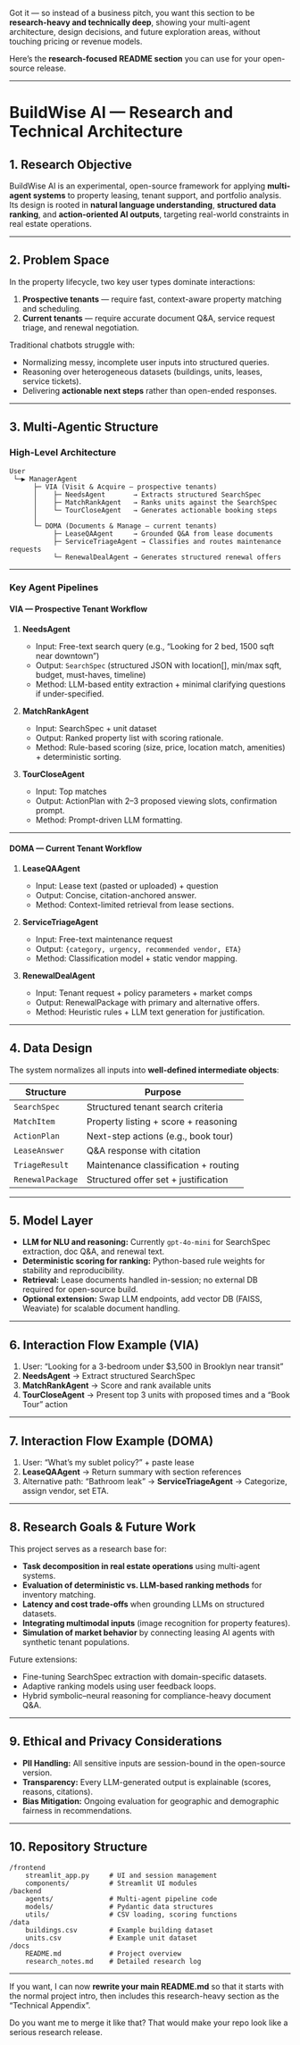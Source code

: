 Got it — so instead of a business pitch, you want this section to be **research-heavy and technically deep**, showing your multi-agent architecture, design decisions, and future exploration areas, without touching pricing or revenue models.

Here’s the **research-focused README section** you can use for your open-source release.

---

# BuildWise AI — Research and Technical Architecture

## 1. Research Objective

BuildWise AI is an experimental, open-source framework for applying **multi-agent systems** to property leasing, tenant support, and portfolio analysis.
Its design is rooted in **natural language understanding**, **structured data ranking**, and **action-oriented AI outputs**, targeting real-world constraints in real estate operations.

---

## 2. Problem Space

In the property lifecycle, two key user types dominate interactions:

1. **Prospective tenants** — require fast, context-aware property matching and scheduling.
2. **Current tenants** — require accurate document Q\&A, service request triage, and renewal negotiation.

Traditional chatbots struggle with:

* Normalizing messy, incomplete user inputs into structured queries.
* Reasoning over heterogeneous datasets (buildings, units, leases, service tickets).
* Delivering **actionable next steps** rather than open-ended responses.

---

## 3. Multi-Agentic Structure

### High-Level Architecture

```
User
 └─▶ ManagerAgent
      ├─ VIA (Visit & Acquire — prospective tenants)
      │    ├─ NeedsAgent       → Extracts structured SearchSpec
      │    ├─ MatchRankAgent   → Ranks units against the SearchSpec
      │    └─ TourCloseAgent   → Generates actionable booking steps
      │
      └─ DOMA (Documents & Manage — current tenants)
           ├─ LeaseQAAgent     → Grounded Q&A from lease documents
           ├─ ServiceTriageAgent → Classifies and routes maintenance requests
           └─ RenewalDealAgent → Generates structured renewal offers
```

---

### Key Agent Pipelines

#### VIA — Prospective Tenant Workflow

1. **NeedsAgent**

   * Input: Free-text search query (e.g., “Looking for 2 bed, 1500 sqft near downtown”)
   * Output: `SearchSpec` (structured JSON with location\[], min/max sqft, budget, must-haves, timeline)
   * Method: LLM-based entity extraction + minimal clarifying questions if under-specified.

2. **MatchRankAgent**

   * Input: SearchSpec + unit dataset
   * Output: Ranked property list with scoring rationale.
   * Method: Rule-based scoring (size, price, location match, amenities) + deterministic sorting.

3. **TourCloseAgent**

   * Input: Top matches
   * Output: ActionPlan with 2–3 proposed viewing slots, confirmation prompt.
   * Method: Prompt-driven LLM formatting.

---

#### DOMA — Current Tenant Workflow

1. **LeaseQAAgent**

   * Input: Lease text (pasted or uploaded) + question
   * Output: Concise, citation-anchored answer.
   * Method: Context-limited retrieval from lease sections.

2. **ServiceTriageAgent**

   * Input: Free-text maintenance request
   * Output: `{category, urgency, recommended vendor, ETA}`
   * Method: Classification model + static vendor mapping.

3. **RenewalDealAgent**

   * Input: Tenant request + policy parameters + market comps
   * Output: RenewalPackage with primary and alternative offers.
   * Method: Heuristic rules + LLM text generation for justification.

---

## 4. Data Design

The system normalizes all inputs into **well-defined intermediate objects**:

| Structure        | Purpose                              |
| ---------------- | ------------------------------------ |
| `SearchSpec`     | Structured tenant search criteria    |
| `MatchItem`      | Property listing + score + reasoning |
| `ActionPlan`     | Next-step actions (e.g., book tour)  |
| `LeaseAnswer`    | Q\&A response with citation          |
| `TriageResult`   | Maintenance classification + routing |
| `RenewalPackage` | Structured offer set + justification |

---

## 5. Model Layer

* **LLM for NLU and reasoning:** Currently `gpt-4o-mini` for SearchSpec extraction, doc Q\&A, and renewal text.
* **Deterministic scoring for ranking:** Python-based rule weights for stability and reproducibility.
* **Retrieval:** Lease documents handled in-session; no external DB required for open-source build.
* **Optional extension:** Swap LLM endpoints, add vector DB (FAISS, Weaviate) for scalable document handling.

---

## 6. Interaction Flow Example (VIA)

1. User: “Looking for a 3-bedroom under \$3,500 in Brooklyn near transit”
2. **NeedsAgent** → Extract structured SearchSpec
3. **MatchRankAgent** → Score and rank available units
4. **TourCloseAgent** → Present top 3 units with proposed times and a “Book Tour” action

---

## 7. Interaction Flow Example (DOMA)

1. User: “What’s my sublet policy?” + paste lease
2. **LeaseQAAgent** → Return summary with section references
3. Alternative path: “Bathroom leak” → **ServiceTriageAgent** → Categorize, assign vendor, set ETA.

---

## 8. Research Goals & Future Work

This project serves as a research base for:

* **Task decomposition in real estate operations** using multi-agent systems.
* **Evaluation of deterministic vs. LLM-based ranking methods** for inventory matching.
* **Latency and cost trade-offs** when grounding LLMs on structured datasets.
* **Integrating multimodal inputs** (image recognition for property features).
* **Simulation of market behavior** by connecting leasing AI agents with synthetic tenant populations.

Future extensions:

* Fine-tuning SearchSpec extraction with domain-specific datasets.
* Adaptive ranking models using user feedback loops.
* Hybrid symbolic–neural reasoning for compliance-heavy document Q\&A.

---

## 9. Ethical and Privacy Considerations

* **PII Handling:** All sensitive inputs are session-bound in the open-source version.
* **Transparency:** Every LLM-generated output is explainable (scores, reasons, citations).
* **Bias Mitigation:** Ongoing evaluation for geographic and demographic fairness in recommendations.

---

## 10. Repository Structure

```
/frontend
    streamlit_app.py     # UI and session management
    components/          # Streamlit UI modules
/backend
    agents/              # Multi-agent pipeline code
    models/              # Pydantic data structures
    utils/               # CSV loading, scoring functions
/data
    buildings.csv        # Example building dataset
    units.csv            # Example unit dataset
/docs
    README.md            # Project overview
    research_notes.md    # Detailed research log
```

---

If you want, I can now **rewrite your main README.md** so that it starts with the normal project intro, then includes this research-heavy section as the “Technical Appendix”.

Do you want me to merge it like that? That would make your repo look like a serious research release.
